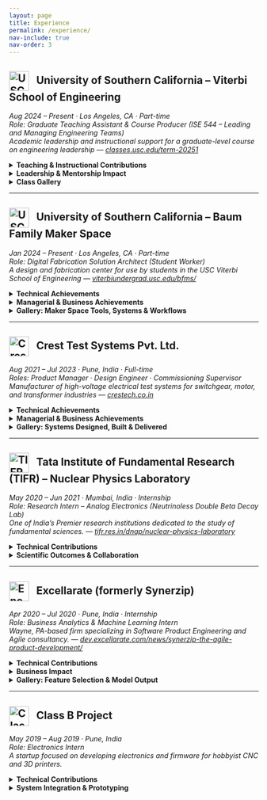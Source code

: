 ```yaml
---
layout: page
title: Experience
permalink: /experience/
nav-include: true
nav-order: 3
---
```


<h2>
  <img src="https://anikulkarn.github.io/portfolio/assets/img/usc_logo.png" alt="USC Logo" style="height: 40px; vertical-align: middle; margin-right: 10px;" />
  University of Southern California – Viterbi School of Engineering
</h2>

<em>Aug 2024 – Present · Los Angeles, CA · Part-time</em>  
<em>Role: Graduate Teaching Assistant & Course Producer (ISE 544 – Leading and Managing Engineering Teams)</em>  
<em>Academic leadership and instructional support for a graduate-level course on engineering leadership — 
<a href="https://classes.usc.edu/term-20251/course/ise-544/" target="_blank">classes.usc.edu/term-20251</a></em>

<details>
<summary><strong>Teaching & Instructional Contributions</strong></summary>

<ul>
  <li><strong>Drafted an original in-class case study</strong> titled “Mission and Vision of the Tata Group” to facilitate student discussion on real-world leadership strategies.</li>
  <li><strong>Assisted the professor</strong> with lecture planning, class logistics, and IT infrastructure setup for hybrid instruction across in-person and remote learners.</li>
  <li><strong>Managed course materials and grading</strong> for 30 students, ensuring timely evaluation, rubric alignment, and feedback delivery via the USC LMS system (Brightspace).</li>
</ul>

</details>

<details>
<summary><strong>Leadership & Mentorship Impact</strong></summary>

<ul>
  <li><strong>Mentored graduate engineering students</strong> on term projects focused on team dynamics, leadership planning, and cross-functional collaboration in R&D teams.</li>
  <li><strong>Guided 8 teams through real-world consulting engagements.</strong></li>
  <li><strong>Facilitated weekly workshops</strong> on topics such as team formation, organization structure, conflict management, and transformational leadership practices.</li>
  <li><strong>Supported professor Ali Nowroozi</strong> in maintaining academic quality and a smooth instructional experience across two full 16-week semesters.</li>
</ul>

</details>

<details>
<summary><strong>Class Gallery</strong></summary>

<img src="https://anikulkarn.github.io/portfolio/assets/img/ISE544_FA24_classphoto.jpg" alt="ISE 544 Fall 2024 Class" style="border-radius: 8px; max-width: 40%; margin-top: 1rem;" />
<li><strong>Class Snapshot:</strong> ISE 544 – Leading and Managing Engineering Teams · Fall 2024 cohort with Prof. Ali Nowroozi and student teams.</li>

</details>

---

<h2>
  <img src="{{ site.baseurl }}/assets/img/usc_logo.png" alt="USC Logo" style="height: 40px; vertical-align: middle; margin-right: 10px;" />
  University of Southern California – Baum Family Maker Space
</h2>

<em>Jan 2024 – Present · Los Angeles, CA · Part-time</em>  
<em>Role: Digital Fabrication Solution Architect (Student Worker)</em>  
<em>A design and fabrication center for use by students in the USC Viterbi School of Engineering — 
<a href="https://viterbiundergrad.usc.edu/bfms/" target="_blank">viterbiundergrad.usc.edu/bfms/</a></em>

<details>
<summary><strong>Technical Achievements</strong></summary>

<ul>
  <li><strong>Engineered a cloud-based scheduling system</strong> for 3D printing using Trello, Google Forms, and REST API — improved throughput by <strong>5x</strong> and automated ticketing and prioritization workflows.</li>
  <li><strong>Automated the Order-to-Cash (O2C) cycle</strong> by developing RPA scripts to handle file tracking, invoice generation, and order fulfillment — reduced human error and saved <strong>20+ hours/week</strong>.</li>
  <li><strong>Streamlined RFID door access system</strong> using JavaScript-based Google Apps Script with auto-notifications and dynamic access management — <strong>2 hours/week</strong> manual labor eliminated.</li>
  <li><strong>Architected the AUSCAS v2.0 system</strong> using UML-based workflow modeling and integrated dynamic front-end interfaces — boosted data transparency and database integrity.</li>
  <li><strong>Enabled ERP-driven inventory planning</strong> using AppSheet (no-code platform) — optimized procurement and saved <strong>8+ hours/week</strong> in lead time.</li>
  <li><strong>Expanded digital fabrication pipeline</strong> by integrating Formlabs, Prusa, and Markforged 3D printers — achieved IoT-enabled print monitoring and failure tracking.</li>
  <li><strong>Delivered over 100 specialized aerospace and automotive prints</strong> using Stratasys F900 and F370 printers in ULTEM, ABS, Nylon, and ASA — ensured structural accuracy, surface finish, and thermal performance.</li>
</ul>

</details>

<details>
<summary><strong>Managerial & Business Achievements</strong></summary>

<ul>
  <li><strong>Defined project roadmaps</strong> for 3D printing services based on KPI data and stakeholder interviews — enabled informed equipment procurement decisions (5 new machines acquired).</li>
  <li><strong>Standardized operations</strong> across the maker space through SOP documentation for every stage of the workflow — enabled rapid onboarding of 5+ new employees and future-proofing.</li>
  <li><strong>Orchestrated cross-functional coordination</strong> between print supervisors, IT staff, and student assistants — increased service response time and reduced ticket backlog.</li>
  <li><strong>Led Agile management</strong> using Trello to track ticketing priorities and manage weekly reviews through Google Forms — reduced reprint rate by <strong>70%</strong> through continuous process refinement.</li>
  <li><strong>Initiated analytical reports</strong> on annual 3D printing trends — supported budgeting, capacity expansion, and administrative planning decisions.</li>
</ul>

</details>

<details>
<summary><strong>Gallery: Maker Space Tools, Systems & Workflows</strong></summary>

<img src="{{ site.baseurl }}/assets/img/usc_trello.jpg" alt="Trello Ticketing System" style="border-radius: 8px; max-width: 25%; margin-top: 1rem;" />
<strong>Ticketing System:</strong> Agile workflow with prioritized ticket queues for different 3D printing jobs, integrated with form submissions.

<img src="{{ site.baseurl }}/assets/img/usc_rfiddoor.jpg" alt="RFID Door Automation" style="border-radius: 8px; max-width: 25%; margin-top: 1rem;" />
<strong>RFID Access:</strong> JavaScript-based auto-validated entry for access-controlled zones, reducing manual intervention.

<img src="{{ site.baseurl }}/assets/img/usc_printers.jpg" alt="3D Printers" style="border-radius: 8px; max-width: 25%; margin-top: 1rem;" />
<strong>3D Printer Fleet:</strong> Prusa, Formlabs, and Markforged printers automated via Prusa Connect and other IoT services.

<img src="{{ site.baseurl }}/assets/img/usc_appsheet.jpg" alt="Inventory Planning" style="border-radius: 8px; max-width: 25%; margin-top: 1rem;" />
<strong>Inventory & ERP:</strong> AppSheet-based ERP system for raw material tracking, procurement planning, and alerts.

<img src="{{ site.baseurl }}/assets/img/usc_sop.jpg" alt="Standard Operating Procedures" style="border-radius: 8px; max-width: 25%; margin-top: 1rem;" />
<strong>SOP Repository:</strong> Centralized SOP database for team onboarding, job validation, and troubleshooting workflows.

</details>

---

<h2>
  <img src="{{ site.baseurl }}/assets/img/crest_logo.png" alt="Crest Logo" style="height: 40px; vertical-align: middle; margin-right: 10px;" />
  Crest Test Systems Pvt. Ltd.
</h2>

<em>Aug 2021 – Jul 2023 · Pune, India · Full-time</em>  
<em>Roles: Product Manager · Design Engineer · Commissioning Supervisor</em>  
<em>Manufacturer of high-voltage electrical test systems for switchgear, motor, and transformer industries — <a href="https://www.crestech.co.in" target="_blank">crestech.co.in</a></em>

<details>
<summary><strong>Technical Achievements</strong></summary>

<ul>
  <li><strong>Engineered and shipped 19+ variants</strong> of high-voltage testers (up to 200kV), integrating modular and reusable designs to support scalability and field deployment.</li>
  <li><strong>Fabricated diagnostic-enabled high-voltage probes</strong> with safety interlocks and dielectric material studies — reduced setup time from <strong>20 minutes to 5 minutes</strong>.</li>
  <li><strong>Prototyped custom test probes</strong> for motor winding, vacuum, and gas circuit breaker testing — machined in Teflon and Derline to ensure HV safety margins.</li>
  <li><strong>Architected self-diagnostic PCBs</strong> with 20ms analog comparator-based insulation breakdown detection using opto-isolated microcontroller logic.</li>
  <li><strong>Assembled contact resistance meter</strong> with 500A DC source and Kelvin's Bridge — achieved <strong>97% accuracy</strong> in micro/milliohm range.</li>
  <li><strong>Applied MBSE + parametric CAD</strong> for rapid product customization — $6K configurations built in <strong>under 3 days</strong>.</li>
  <li><strong>Optimized external wiring</strong> by <strong>70%</strong> through compact PCB design with UART, SPI, and I2C embedded communication protocols.</li>
  <li><strong>Calibrated high-voltage testers</strong> using PLC-based ISO/IEC-compliant automation routines — achieved <strong>±0.5% error</strong> across units.</li>
  <li><strong>Revamped HMI UX</strong> for diagnostics, modularity, and analytics — improved customer satisfaction by <strong>80%</strong>.</li>
</ul>

</details>

<details>
<summary><strong>Managerial & Business Achievements</strong></summary>

<ul>
  <li><strong>Formulated the product roadmap</strong> for HV testers, aligned with VOC feedback from 5+ Tier-1 OEM clients (ABB, Siemens, Alstom, Schneider, Crompton).</li>
  <li><strong>Acquired the first 10+ customers</strong> in under 1.5 years by coordinating GTM strategy with sales, marketing, and support teams.</li>
  <li><strong>Accelerated 10% YoY revenue growth</strong> and boosted <strong>gross margin by 15%</strong> through ERP automation and pricing optimization.</li>
  <li><strong>Streamlined BOM and ERP integration</strong> to automate part costing and reduce quoting time for $200K configurations by <strong>50+ days</strong>.</li>
  <li><strong>Established a dedicated Scrum Master role</strong> to improve collaboration across hardware, software, and mechanical teams — increased iteration speed by <strong>50%</strong>.</li>
  <li><strong>Programmed ERP workflows</strong> for raw material planning, MOQ/MSQ, SKU generation — scaled production of <strong>19 HV testers</strong> + <strong>9 resistance meters</strong>.</li>
  <li><strong>Executed on-site commissioning</strong> for 5+ national and 1 international client — <strong>reduced debugging time by 70%</strong> using diagnostics and documentation.</li>
  <li><strong>Authored SOPs, wiring diagrams, and installation guides</strong> — reduced service calls by <strong>90%</strong> and improved client autonomy.</li>
  <li><strong>Facilitated hands-on training</strong> for the installation team, system integrators, and vendors to ensure smooth deployment and handover.</li>
</ul>

</details>

<details>
<summary><strong>Gallery: Systems Designed, Built & Delivered</strong></summary>

<img src="https://anikulkarn.github.io/portfolio/assets/img/crest_MTSparametricCAD.jpg" alt="3D Render of Motor Testing System" style="width: 50%; border-radius: 8px; margin-bottom: 1.5rem;" />
<li><strong>Parametric CAD:</strong> Modular internal architecture designed for HV insulation, scalability, and safe operator servicing — used for design approval process (DAP)</li>

<img src="https://anikulkarn.github.io/portfolio/assets/img/crest_MTSlayout.jpg" alt="3D Render of factory layout" style="width: 50%; border-radius: 8px; margin-bottom: 1.5rem;" />
<li><strong>Factory layout:</strong> Testing cell layout with integrated safety interlocks, PC-HMI zone, and isolation boundaries</li>

<img src="https://anikulkarn.github.io/portfolio/assets/img/crest_PCB.jpg" alt="Diagnostic PCB" style="width: 50%; border-radius: 8px; margin-bottom: 1.5rem;" />
<li><strong>PCB with self-diagnostics:</strong> Self-diagnostic controller board with opto-isolated trip logic and analog feedback for insulation testing</li>

<img src="https://anikulkarn.github.io/portfolio/assets/img/crest_CRM.jpg" alt="Contact Resistance Tester" style="width: 50%; border-radius: 8px; margin-bottom: 1.5rem;" />
<li><strong>Contact Resistance Meter:</strong> 500A contact resistance meter with HMI control and diagnostics — configured for rapid deployment to Tier-1 OEM client (Schneider)</li>

<img src="https://anikulkarn.github.io/portfolio/assets/img/crest_hipot.jpg" alt="Hipot Tester" style="width: 50%; border-radius: 8px; margin-bottom: 1.5rem;" />
<li><strong>AC Hipot Tester:</strong> Fully customized 10kV/500mA insulation tester with analog controls & interlocks (export quality — for sale in USA and Australia)</li>

<img src="https://anikulkarn.github.io/portfolio/assets/img/crest_MTSVFD.jpg" alt="VFD Integration" style="width: 50%; border-radius: 8px; margin-bottom: 1.5rem;" />
<li><strong>VFD Integration:</strong> High-current control using variable frequency drive for automated motor testing</li>

<img src="https://anikulkarn.github.io/portfolio/assets/img/crest_busbars.jpg" alt="Power Bus Bars" style="width: 50%; border-radius: 8px; margin-bottom: 1.5rem;" />
<li><strong>Power Bus Bars:</strong> High current terminals & busbars custom-designed for +1000A current with short-circuit protection and earthing connectors</li>

<img src="https://anikulkarn.github.io/portfolio/assets/img/crest_relays.jpg" alt="Relay bank" style="width: 50%; border-radius: 8px; margin-bottom: 1.5rem;" />
<li><strong>Relay Bank:</strong> Modular relay/optocoupler boards mounted on custom rack — enabling real-time multi-channel control and sensing using PLC</li>

<img src="https://anikulkarn.github.io/portfolio/assets/img/crest_MTSfabrication.jpg" alt="Fabrication Inspection" style="width: 50%; border-radius: 8px; margin-bottom: 1.5rem;" />
<li><strong>Fabrication:</strong> Fabrication inspection of motor tester enclosure with local suppliers in India</li>

<img src="https://anikulkarn.github.io/portfolio/assets/img/crest_MTSready.jpg" alt="Final Motor Testing System" style="width: 50%; border-radius: 8px; margin-bottom: 1.5rem;" />
<li><strong>Ready-to-ship System:</strong> Final motor tester cabinet with lockable panel access and product-standardized color scheme (accepted by Tier-1 OEMs)</li>

</details>

---

<h2>
  <img src="{{ site.baseurl }}/assets/img/tifr_logo.png" alt="TIFR Logo" style="height: 40px; vertical-align: middle; margin-right: 10px;" />
  Tata Institute of Fundamental Research (TIFR) – Nuclear Physics Laboratory
</h2>

<em>May 2020 – Jun 2021 · Mumbai, India · Internship</em>  
<em>Role: Research Intern – Analog Electronics (Neutrinoless Double Beta Decay Lab)</em>  
<em>One of India’s Premier research institutions dedicated to the study of fundamental sciences. — 
<a href="https://www.tifr.res.in/dnap/nuclear-physics-laboratory.html" target="_blank">tifr.res.in/dnap/nuclear-physics-laboratory</a></em>

<details>
<summary><strong>Technical Contributions</strong></summary>

<ul>
  <li><strong>Derived and validated a mathematical model</strong> for a low-noise JFET amplifier using frequency-dependent gain and noise equations — achieved <strong>98.7% SPICE simulation accuracy and concluding that drain noise does not affect output noise as much as gate and source noise.</strong>.</li>
  <li><strong>Designed preamplifier schematics</strong> for RTD-based cryogenic sensors using KiCad and LTSpice — achieved stable signal amplification at <strong>120 Kelvin</strong>.</li>
  <li><strong>Reduced power supply noise</strong> from <strong>19nV/√Hz to 2nV/√Hz</strong> using the derived mathematical model to stabilize instrumentation for weak signal detection.</li>
  <li><strong>Built a unity-gain, low-power voltage regulator</strong> with ultra-high impedance JFETs and simulation-backed biasing to isolate gate and source noise in cryogenic front-end electronics.</li>
  <li><strong>Delivered design documentation</strong> and test data to senior scientists for research publications in nuclear physics instrumentation.</li>
</ul>

</details>

<details>
<summary><strong>Scientific Outcomes & Collaboration</strong></summary>

<ul>
  <li><strong>Worked with a multidisciplinary team</strong> of physicists and electronics researchers focused on the Neutrinoless Double Beta Decay (NDBD) project — a frontier area in particle physics.</li>
  <li><strong>Collaborated directly with cryogenic system engineers</strong> to align electronics performance with experimental thermal and noise constraints.</li>
  <li><strong>Validated simulated designs with foundational mathematical models programmed in Python</strong> under guidance from TIFR senior researchers to support detector calibration experiments.</li>
  <li><strong>Contributed to signal integrity optimization</strong> in ultra-low noise analog front ends for rare-event detection experiments.</li>
</ul>

</details>

---

<h2>
  <img src="{{ site.baseurl }}/assets/img/encora_logo.png" alt="Encora Logo" style="height: 40px; vertical-align: middle; margin-right: 10px;" />
  Excellarate (formerly Synerzip)
</h2>

<em>Apr 2020 – Jul 2020 · Pune, India · Internship</em>  
<em>Role: Business Analytics & Machine Learning Intern</em>  
<em>Wayne, PA-based firm specializing in Software Product Engineering and Agile consultancy. —
<a href="https://dev.excellarate.com/news/synerzip-the-agile-product-development/" target="_blank">dev.excellarate.com/news/synerzip-the-agile-product-development/</a></em>

<details>
<summary><strong>Technical Contributions</strong></summary>

<ul>
  <li><strong>Built a 3-class classification neural network</strong> using Keras and TensorFlow to segment leads into “Good,” “Bad,” and “Unknown” categories based on email marketing engagement data.</li>
  <li><strong>Processed and cleaned a dataset of 120,000+ entries</strong> with over 40 features — used label encoding, null-value imputation, and standardization to prepare inputs.</li>
  <li><strong>Selected 13 key features</strong> such as Pardot Score, Prospect Status, Device Type, Recent Activity, and City — based on formula-derived business rules from marketing teams.</li>
  <li><strong>Split the data using a 70:30 test-train ratio</strong> using Keras auto-splitting features to ensure unbiased validation of the neural net’s performance.</li>
  <li><strong>Achieved ~95% classification accuracy</strong> after iterative tuning of weights, activation functions (ReLU, Softmax), and dropout rates across five hidden layers.</li>
  <li><strong>Encoded unknown/noisy entries</strong> into a distinct "Unknown" category to drive insights into campaign metadata quality and response attribution gaps.</li>
</ul>

</details>

<details>
<summary><strong>Business Impact</strong></summary>

<ul>
  <li><strong>Reduced manual lead sorting by 70%</strong> through automated classification and triaging — increased focus on high-potential accounts.</li>
  <li><strong>Enhanced data quality visibility</strong> for “Unknown” classified leads, triggering internal process changes for email validation and CRM tagging standards.</li>
  <li><strong>Improved campaign targeting</strong> by helping the marketing team prioritize responsive prospects and suppress cold or invalid ones.</li>
  <li><strong>Created a 10-step implementation guide</strong> for business analysts to run the model independently on new CSV data via Anaconda environments.</li>
  <li><strong>Collaborated cross-functionally</strong> with marketing, data analytics, and engineering teams to validate the ML model pipeline and logic.</li>
</ul>

</details>

<details>
<summary><strong>Gallery: Feature Selection & Model Output</strong></summary>

<img src="{{ site.baseurl }}/assets/img/encora_feature_selection.jpg" alt="Feature Selection" style="border-radius: 8px; max-width: 30%; margin-top: 1rem;" />
<strong>Feature Selection:</strong> Input data filtered from 40+ CRM attributes to 13 high-impact lead indicators

<img src="{{ site.baseurl }}/assets/img/encora_prediction_output.jpg" alt="Prediction Accuracy" style="border-radius: 8px; max-width: 30%; margin-top: 1rem;" />
<strong>Model Output:</strong> Sample comparison of predicted values vs formula-generated outputs in CSV using Keras APIs

</details>


---

<h2>
  <img src="{{ site.baseurl }}/assets/img/classb_logo.png" alt="Class B Logo" style="height: 40px; vertical-align: middle; margin-right: 10px;" />
  Class B Project
</h2>

<em>May 2019 – Aug 2019 · Pune, India</em>  
<em>Role: Electronics Intern</em>  
<em>A startup focused on developing electronics and firmware for hobbyist CNC and 3D printers.</em>

<details>
<summary><strong>Technical Contributions</strong></summary>

<ul>
  <li><strong>Developed a 10A precision constant current source</strong> using a feedback-stabilized op-amp loop, analog comparator, and DC-DC conversion — used for laser diode current control.</li>
  <li><strong>Designed control circuitry</strong> for a 6W benchtop CNC system — included digital potentiometer-based current trimming.</li>
  <li><strong>Simulated analog control behavior</strong> using LTSpice to validate power ripple suppression and voltage drop limits for a 12V → 5V regulated output.</li>
  <li><strong>Created embedded C firmware</strong> using STM32 microcontroller to drive the digital current controller with SPI interface support.</li>
  <li><strong>Engineered analog signal flow</strong> with less than 0.1% error in feedback loop — optimized circuit layout for minimal power noise and drift.</li>
</ul>

</details>

<details>
<summary><strong>System Integration & Prototyping</strong></summary>

<ul>
  <li><strong>Connected hardware to open-source CNC GUI</strong> using Bluetooth interface and customized firmware hooks in C++ to add current control overlays.</li>
  <li><strong>Documented power stage calculations</strong>, pin mappings, and op-amp selection criteria to support future hardware scaling for 12V+ laser modules.</li>
</ul>

</details>
